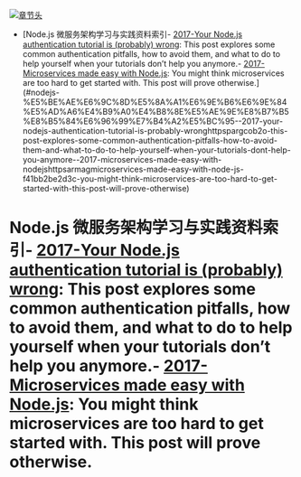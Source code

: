 [![章节头](https://parg.co/UGo)](https://parg.co/b4z) 
 - [Node.js 微服务架构学习与实践资料索引- [2017-Your Node.js authentication tutorial is (probably) wrong](https://parg.co/b2o): This post explores some common authentication pitfalls, how to avoid them, and what to do to help yourself when your tutorials don’t help you anymore.- [2017-Microservices made easy with Node.js](https://arm.ag/microservices-made-easy-with-node-js-f41bb2be2d3c): You might think microservices are too hard to get started with. This post will prove otherwise.](#nodejs-%E5%BE%AE%E6%9C%8D%E5%8A%A1%E6%9E%B6%E6%9E%84%E5%AD%A6%E4%B9%A0%E4%B8%8E%E5%AE%9E%E8%B7%B5%E8%B5%84%E6%96%99%E7%B4%A2%E5%BC%95--2017-your-nodejs-authentication-tutorial-is-probably-wronghttpspargcob2o-this-post-explores-some-common-authentication-pitfalls-how-to-avoid-them-and-what-to-do-to-help-yourself-when-your-tutorials-dont-help-you-anymore--2017-microservices-made-easy-with-nodejshttpsarmagmicroservices-made-easy-with-node-js-f41bb2be2d3c-you-might-think-microservices-are-too-hard-to-get-started-with-this-post-will-prove-otherwise) 

# Node.js 微服务架构学习与实践资料索引- [2017-Your Node.js authentication tutorial is (probably) wrong](https://parg.co/b2o): This post explores some common authentication pitfalls, how to avoid them, and what to do to help yourself when your tutorials don’t help you anymore.- [2017-Microservices made easy with Node.js](https://arm.ag/microservices-made-easy-with-node-js-f41bb2be2d3c): You might think microservices are too hard to get started with. This post will prove otherwise.